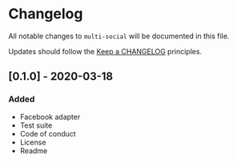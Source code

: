 # Changelog

All notable changes to `multi-social` will be documented in this file.

Updates should follow the [Keep a CHANGELOG](http://keepachangelog.com/) principles.

## [0.1.0] - 2020-03-18

### Added
- Facebook adapter
- Test suite
- Code of conduct
- License
- Readme
